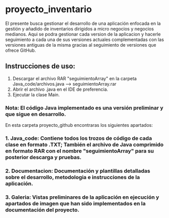 # proyecto_inventario

El presente busca gestionar el desarrollo de una aplicación enfocada en la gestión y añadido de inventarios dirigidos a micro negocios y negocios medianos. Aqui se podra gestionar cada version de la aplicacion y hacerle seguimiento a cada una de sus versiones actuales complementadas con las versiones antiguas de la misma gracias al seguimiento de versiones que ofrece GitHub.

## Instrucciones de uso:

1. Descargar el archivo RAR "seguimientoArray" en la carpeta Java_code/archivos.java --> seguimientoArray.rar
2. Abrir el archivo .java en el IDE de preferencia.
3. Ejecutar la clase Main.

 ### Nota: El código Java implementado es una versión preliminar y que sigue en desarrollo.

En esta carpeta proyecto_github encontraras los siguientes apartados:

### 1. Java_code: Contiene todos los trozos de código de cada clase en formato .TXT; También el archivo de Java comprimido en formato RAR con el nombre "seguimientoArray" para su posterior descarga y pruebas.

### 2. Documentacion: Documentación y plantillas detalladas sobre el desarrollo, metodologia e instrucciones de la aplicación.

### 3. Galeria: Vistas preliminares de la aplicación en ejecución y apartados de imagen que han sido implementados en la documentación del proyecto. 
